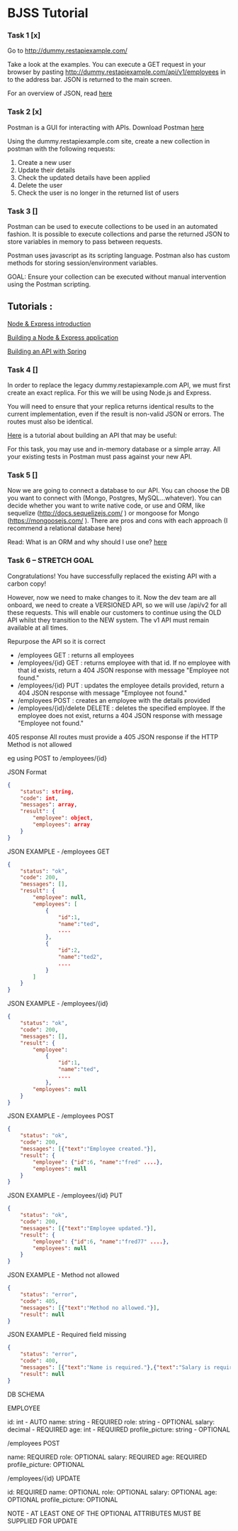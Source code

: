# BJSS Tutorial

### Task 1 [x]

Go to http://dummy.restapiexample.com/


Take a look at the examples. You can execute a GET request in your browser by pasting http://dummy.restapiexample.com/api/v1/employees in to the address bar.  JSON is returned to the main screen.


For an overview of JSON, read [here](https://www.w3schools.com/js/js_json_intro.asp)


### Task 2 [x]

Postman is a GUI for interacting with APIs. Download Postman [here](https://www.getpostman.com/)

Using the dummy.restapiexample.com site, create a new collection in postman with the following requests:

1. Create a new user
2. Update their details
3. Check the updated details have been applied
4. Delete the user
5. Check the user is no longer in the returned list of users

### Task 3 []

Postman can be used to execute collections to be used in an automated fashion. It is possible to execute collections and parse the returned JSON to store variables in memory to pass between requests.

Postman uses javascript as its scripting language. Postman also has custom methods for storing session/environment variables.

GOAL: Ensure your collection can be executed without manual intervention using the Postman scripting.



## Tutorials :

[Node & Express introduction](https://developer.mozilla.org/en-US/docs/Learn/Server-side/Express_Nodejs/Introduction)

[Building a Node & Express application](https://developer.mozilla.org/en-US/docs/Learn/Server-side/Express_Nodejs/Tutorial_local_library_website)

[Building an API with Spring](https://dzone.com/articles/creating-a-rest-api-with-java-and-spring)

### Task 4 []

In order to replace the legacy dummy.restapiexample.com API, we must first create an exact replica. For this we will be using Node.js and Express.

You will need to ensure that your replica returns identical results to the current implementation, even if the result is non-valid JSON or errors. The routes must also be identical.

[Here](https://scotch.io/tutorials/build-a-restful-api-using-node-and-express-4) is a tutorial about building an API that may be useful:

For this task, you may use and in-memory database or a simple array. All your existing tests in Postman must pass against your new API.

### Task 5 []

Now we are going to connect a database to our API. You can choose the DB you want to connect with (Mongo, Postgres, MySQL...whatever). You can decide whether you want to write native code, or use and ORM, like sequelize (http://docs.sequelizejs.com/ ) or mongoose for Mongo (https://mongoosejs.com/ ). There are pros and cons with each approach (I recommend a relational database here)

Read: What is an ORM and why should I use one? [here](https://blog.bitsrc.io/what-is-an-orm-and-why-you-should-use-it-b2b6f75f5e2a)

### Task 6 – STRETCH GOAL

Congratulations! You have successfully replaced the existing API with a carbon copy!

However, now we need to make changes to it. Now the dev team are all onboard, we need to create a VERSIONED API, so we will use /api/v2 for all these requests. This will enable our customers to continue using the OLD API whilst they transition to the NEW system. The v1 API must remain available at all times.

Repurpose the API so it is correct

- /employees GET : returns all employees
- /employees/{id} GET : returns employee with that id. If no employee with that id exists, return a 404 JSON response with message "Employee not found."
- /employees/{id} PUT : updates the employee details provided, return a 404 JSON response with message "Employee not found."
- /employees POST : creates an employee with the details provided
- /employees/{id}/delete DELETE : deletes the specified employee. If the employee does not exist, returns a 404 JSON response with message "Employee not found."

405 response
All routes must provide a 405 JSON response if the HTTP Method is not allowed

eg using POST to /employees/{id}

JSON Format

```JSON
{
    "status": string,
    "code": int,
    "messages": array,
    "result": {
        "employee": object,
        "employees": array
    }
}
```

JSON EXAMPLE - /employees GET

```JSON
{
    "status": "ok",
    "code": 200,
    "messages": [],
    "result": {
        "employee": null,
        "employees": [
            {
                "id":1, 
                "name":"ted",
                ....
            }, 
            {
                "id":2, 
                "name":"ted2",
                ....
            }
        ]
    }
}
```

JSON EXAMPLE - /employees/{id}


```JSON
{
    "status": "ok",
    "code": 200,
    "messages": [],
    "result": {
        "employee": 
            {
                "id":1, 
                "name":"ted",
                ....
            },
        "employees": null
    }
}
```

JSON EXAMPLE - /employees POST

```JSON
{
    "status": "ok",
    "code": 200,
    "messages": [{"text":"Employee created."}],
    "result": {
        "employee": {"id":6, "name":"fred" ....},
        "employees": null
    }
}
```

JSON EXAMPLE - /employees/{id} PUT

```JSON
{
    "status": "ok",
    "code": 200,
    "messages": [{"text":"Employee updated."}],
    "result": {
        "employee": {"id":6, "name":"fred77" ....},
        "employees": null
    }
}
```

JSON EXAMPLE - Method not allowed

```JSON
{
    "status": "error",
    "code": 405,
    "messages": [{"text":"Method no allowed."}],
    "result": null
}
```

JSON EXAMPLE - Required field missing


```JSON
{
    "status": "error",
    "code": 400,
    "messages": [{"text":"Name is required."},{"text":"Salary is required."}],
    "result": null
}
```


DB SCHEMA


EMPLOYEE

id: int - AUTO
name: string - REQUIRED
role: string - OPTIONAL
salary: decimal - REQUIRED
age: int - REQUIRED
profile_picture: string - OPTIONAL


/employees POST

name: REQUIRED
role: OPTIONAL
salary: REQUIRED
age: REQUIRED
profile_picture: OPTIONAL

/employees/{id} UPDATE

id: REQUIRED
name: OPTIONAL
role: OPTIONAL
salary: OPTIONAL
age: OPTIONAL
profile_picture: OPTIONAL

NOTE - AT LEAST ONE OF THE OPTIONAL ATTRIBUTES MUST BE SUPPLIED FOR UPDATE
